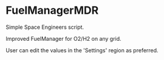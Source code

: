 # FuelManagerMDR

Simple Space Engineers script.

Improved FuelManager for O2/H2 on any grid.

User can edit the values in the 'Settings' region as preferred.
